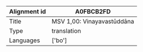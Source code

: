 |Alignment id | A0FBCB2FD
| --- | --- 
|Title | MSV 1,00: Vinayavastūddāna 
|Type | translation
|Languages | ['bo']